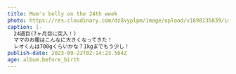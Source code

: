 ```yaml
---
title: Mum's belly on the 24th week
photo: https://res.cloudinary.com/dz8vyplpm/image/upload/v1698135839/img_7675_melmij.jpg
caption: |-
  24週目(7ヶ月目に突入！)
  ママのお腹はこんなに大きくなってきた！
  レオくんは700gくらいかな？1kgまでもう少し！
publish-date: 2023-09-22T02:14:23.564Z
age: album.before_birth
---
```

